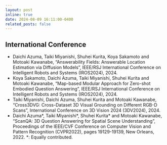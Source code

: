 ```yaml
---
layout: post
inline: true
date: 2024-08-09 16:11:00-0400
related_posts: false
---
```


## **International Conference**

- Daichi Azuma, Taiki Miyanishi, Shuhei Kurita, Koya Sakamoto and Motoaki Kawanabe, “Answerability Fields: Answerable Location Estimation via Diffusion Models”, IEEE/RSJ International Conference on Intelligent Robots and Systems (IROS2024), 2024.
- Koya Sakamoto, Daichi Azuma, Taiki Miyanishi, Shuhei Kurita and Motoaki Kawanabe, “Map-based Modular Approach for Zero-shot Embodied Question Answering”, IEEE/RSJ International Conference on Intelligent Robots and Systems (IROS2024), 2024.
- Taiki Miyanishi, Daichi Azuma, Shuhei Kurita and Motoaki Kawanabe, “Cross3DVG: Cross-Dataset 3D Visual Grounding on Different RGB-D Scans”, International Conference on 3D Vision 2024 (3DV2024), 2024.
- Daichi Azuma\*, Taiki Miyanishi\*, Shuhei Kurita\* and Motoaki Kawanabe, “ScanQA: 3D Question Answering for Spatial Scene Understanding”, Proceedings of the IEEE/CVF Conference on Computer Vision and Pattern Recognition (CVPR2022), pages 19129-19139, New Orleans, 2022. \*: Equally contributed.
